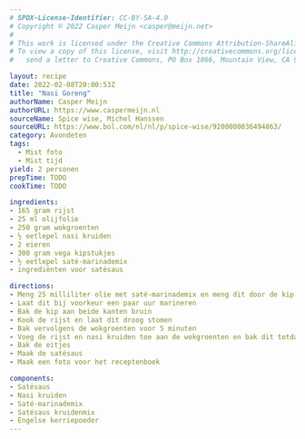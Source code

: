 ```yaml
---
# SPDX-License-Identifier: CC-BY-SA-4.0
# Copyright © 2022 Casper Meijn <casper@meijn.net>
# 
# This work is licensed under the Creative Commons Attribution-ShareAlike 4.0 International License. 
# To view a copy of this license, visit http://creativecommons.org/licenses/by-sa/4.0/ or 
#   send a letter to Creative Commons, PO Box 1866, Mountain View, CA 94042, USA.

layout: recipe
date: 2022-02-08T20:00:53Z
title: "Nasi Goreng"
authorName: Casper Meijn
authorURL: https://www.caspermeijn.nl
sourceName: Spice wise, Michel Hanssen
sourceURL: https://www.bol.com/nl/nl/p/spice-wise/9200000036494863/
category: Avondeten
tags:
  - Mist foto
  - Mist tijd
yield: 2 personen
prepTime: TODO
cookTime: TODO 

ingredients:
- 165 gram rijst
- 25 ml olijfolie
- 250 gram wokgroenten
- ½ eetlepel nasi kruiden
- 2 eieren
- 300 gram vega kipstukjes
- ½ eetlepel saté-marinademix
- ingrediënten voor satésaus

directions:
- Meng 25 milliliter olie met saté-marinademix en meng dit door de kip
- Laat dit bij voorkeur een paar uur marineren
- Bak de kip aan beide kanten bruin
- Kook de rijst en laat dit droog stomen
- Bak vervolgens de wokgroenten voor 5 minuten
- Voeg de rijst en nasi kruiden toe aan de wokgroenten en bak dit totdat de rijst goed gekleurd is door de kruiden
- Bak de eitjes
- Maak de satésaus
- Maak een foto voor het receptenboek

components:
- Satésaus
- Nasi kruiden
- Saté-marinademix
- Satésaus kruidenmix
- Engelse kerriepoeder
---
```

